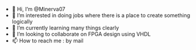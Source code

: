 - 👋 Hi, I’m @Minerva07
- 👀 I’m interested in doing jobs where there is a place to create something logically
- 🌱 I’m currently learning many things clearly 
- 💞️ I’m looking to collaborate on FPGA design using VHDL
- 📫 How to reach me : by mail

<!---
Minerva07/Minerva07 is a ✨ special ✨ repository because its `README.md` (this file) appears on your GitHub profile.
You can click the Preview link to take a look at your changes.
--->

